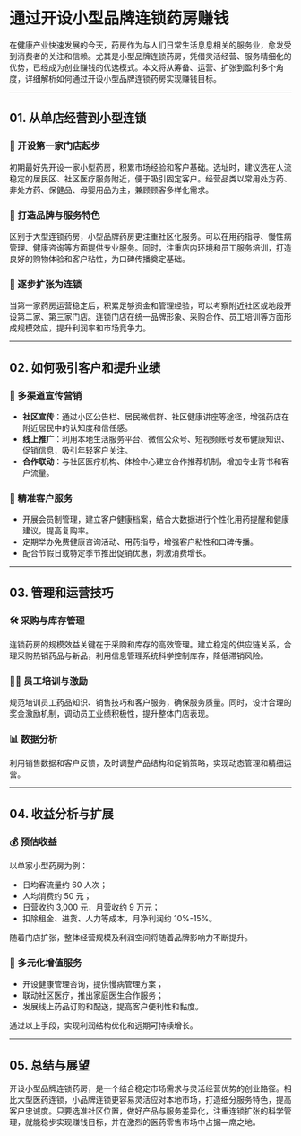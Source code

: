 # 通过开设小型品牌连锁药房赚钱

在健康产业快速发展的今天，药房作为与人们日常生活息息相关的服务业，愈发受到消费者的关注和信赖。尤其是小型品牌连锁药房，凭借灵活经营、服务精细化的优势，已经成为创业赚钱的优选模式。本文将从筹备、运营、扩张到盈利多个角度，详细解析如何通过开设小型品牌连锁药房实现赚钱目标。

***

## 01. 从单店经营到小型连锁

### 🚪 开设第一家门店起步

初期最好先开设一家小型药房，积累市场经验和客户基础。选址时，建议选在人流稳定的居民区、社区医疗服务附近，便于吸引固定客户。经营品类以常用处方药、非处方药、保健品、母婴用品为主，兼顾顾客多样化需求。

### 🌱 打造品牌与服务特色

区别于大型连锁药房，小型品牌药房更注重社区化服务。可以在用药指导、慢性病管理、健康咨询等方面提供专业服务。同时，注重店内环境和员工服务培训，打造良好的购物体验和客户粘性，为口碑传播奠定基础。

### 🚀 逐步扩张为连锁

当第一家药房运营稳定后，积累足够资金和管理经验，可以考察附近社区或地段开设第二家、第三家门店。连锁门店在统一品牌形象、采购合作、员工培训等方面形成规模效应，提升利润率和市场竞争力。

***

## 02. 如何吸引客户和提升业绩

### 📣 多渠道宣传营销

- **社区宣传**：通过小区公告栏、居民微信群、社区健康讲座等途径，增强药店在附近居民中的认知度和信任感。
- **线上推广**：利用本地生活服务平台、微信公众号、短视频账号发布健康知识、促销信息，吸引年轻客户关注。
- **合作联动**：与社区医疗机构、体检中心建立合作推荐机制，增加专业背书和客户流量。

### 🎯 精准客户服务

- 开展会员制管理，建立客户健康档案，结合大数据进行个性化用药提醒和健康建议，提高复购率。
- 定期举办免费健康咨询活动、用药指导，增强客户粘性和口碑传播。
- 配合节假日或特定季节推出促销优惠，刺激消费增长。

***

## 03. 管理和运营技巧

### 🛠️ 采购与库存管理

连锁药房的规模效益关键在于采购和库存的高效管理。建立稳定的供应链关系，合理采购热销药品与新品，利用信息管理系统科学控制库存，降低滞销风险。

### 👩‍💼 员工培训与激励

规范培训员工药品知识、销售技巧和客户服务，确保服务质量。同时，设计合理的奖金激励机制，调动员工业绩积极性，提升整体门店表现。

### 📊 数据分析

利用销售数据和客户反馈，及时调整产品结构和促销策略，实现动态管理和精细运营。

***

## 04. 收益分析与扩展

### 💰 预估收益

以单家小型药房为例：

- 日均客流量约 60 人次；
- 人均消费约 50 元；
- 日营收约 3,000 元，月营收约 9 万元；
- 扣除租金、进货、人力等成本，月净利润约 10%-15%。

随着门店扩张，整体经营规模及利润空间将随着品牌影响力不断提升。

### 🔄 多元化增值服务

- 开设健康管理咨询，提供慢病管理方案；
- 联动社区医疗，推出家庭医生合作服务；
- 发展线上药品订购和配送，提高客户便利性和黏度。

通过以上手段，实现利润结构优化和远期可持续增长。

***

## 05. 总结与展望

开设小型品牌连锁药房，是一个结合稳定市场需求与灵活经营优势的创业路径。相比大型医药连锁，小品牌连锁更容易灵活应对本地市场，打造细分服务特色，提高客户忠诚度。只要选准社区位置，做好产品与服务差异化，注重连锁扩张的科学管理，就能稳步实现赚钱目标，并在激烈的医药零售市场中占据一席之地。
